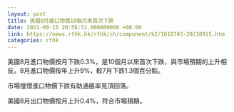 ```yaml
---
layout: post
title: 美國8月進口物價10個月來首次下跌
date: 2021-09-15 20:56:51.000000000 +08:00
link: https://news.rthk.hk/rthk/ch/component/k2/1610743-20210915.htm
categories: rthk
---
```


美國8月進口物價按月下跌0.3%，是10個月以來首次下跌，與市場預期的上升相反。8月進口物價按年上升9%，較7月下跌1.3個百分點。

市場憧憬進口物價下跌有助通脹率見頂回落。

美國8月出口物價按月上升0.4%，符合市場預期。
